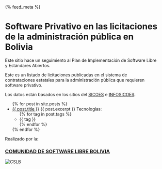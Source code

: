 {% feed_meta %}

# Software Privativo en las licitaciones de la administración pública en Bolivia

Este sitio hace un seguimiento al Plan de Implementación de Software
Libre y Estándares Abiertos.

Este es un listado de licitaciones publicadas en el sistema de contrataciones
estatales para la administración pública que requieren software privativo.

Los datos están basados en los sitios del [SICOES](https://www.sicoes.gob.bo/) e [INFOSICOES](http://www.sicoes.com.bo/).

<ul>
  {% for post in site.posts %}
    <li>
      <a href="{{ post.url | absolute_url }}">{{ post.title }}</a>
	     {{ post.excerpt }}
       Tecnologías:
       <ul>
         {% for tag in post.tags %}
         <li>{{ tag }}</li>
         {% endfor %}
       </ul>
    </li>
  {% endfor %}
</ul>

Realizado por la:
### [COMUNIDAD DE SOFTWARE LIBRE BOLIVIA](https://www.softwarelibre.org.bo/)
![CSLB](https://www.softwarelibre.org.bo/wp-content/uploads/2014/07/cropped-logo-comunidad-500x192borde.png)
